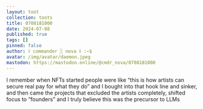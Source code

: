 ```yaml
---
layout: toot
collection: toots
title: 0708181000
date: 2024-07-08
published: true
tags: []
pinned: false
author: ⸸ commander ░ nova ⸸ :~$
avatar: /img/avatar/daemon.jpeg
mastodon: https://mastodon.online/@cmdr_nova/0708181000
---
```


I remember when NFTs started people were like “this is how artists can secure real pay for what they do” and I bought into that hook line and sinker, and then came the projects that excluded the artists completely, shifted focus to “founders” and I truly believe this was the precursor to LLMs
